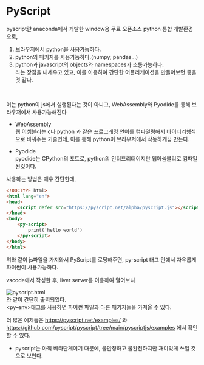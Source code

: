 # PyScript

pyscript란 anaconda에서 개발한 window용 무료 오픈소스 python 통합 개발환경으로, 
<br>
1. 브라우저에서 python을 사용가능하다.
2. python의 패키지를 사용가능하다.(numpy, pandas...)
3. python과 javascript의 objects와 namespaces가 소통가능하다.
<br>라는 장점을 내세우고 있고, 이를 이용하여 간단한 어플리케이션을 만들어보면 좋을 것 같다.
<br>


이는 python이 js에서 실행된다는 것이 아니고, WebAssembly와 Pyodide를 통해 브라우저에서 사용가능해진다

- WebAssembly<br>
  웹 어셈블리는 c나 python 과 같은 프로그래밍 언어를 컴파일링해서 바이너리형식으로 바꿔주는 기술인데, 이를 통해 python이 브라우저에서 작동하게끔 만든다.

- Pyodide <br>
  pyodide는 CPython의 포트로, python의 인터프리터이지만 웹어셈블리로 컴파일 된것이다.

사용하는 방법은 매우 간단한데,
```html
<!DOCTYPE html>
<html lang="en">
<head>
    <script defer src="https://pyscript.net/alpha/pyscript.js"></script>
</head>
<body>
    <py-script>
        print('hello world')
    </py-script>
</body>
</html>
```
위와 같이 js파일을 가져와서 PyScript를 로딩해주면,
py-script 태그 안에서 자유롭게 파이썬이 사용가능하다.

vscode에서 작성한 후, liver server를 이용하여 열어보니

![pyscript.html](/pyscript.html.png)
<br>
와 같이 간단히 출력되었다.
<br>
\<py-env>태그를 사용하면 파이썬 파일과 다른 패키지들을 가져올 수 있다.

더 많은 예제들은
https://pyscript.net/examples/ 와 <br> 
https://github.com/pyscript/pyscript/tree/main/pyscriptjs/examples 에서 확인할 수 있다.

* pyscript는 아직 베타단계이기 때문에, 불안정하고 불완전하지만 재미있게 쓰일 것으로 보인다.